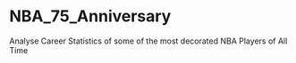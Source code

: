 # NBA_75_Anniversary
Analyse Career Statistics of some of the most decorated NBA Players of All Time
